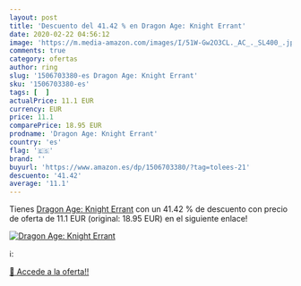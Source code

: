 ```yaml
---
layout: post
title: 'Descuento del 41.42 % en Dragon Age: Knight Errant'
date: 2020-02-22 04:56:12
image: 'https://m.media-amazon.com/images/I/51W-Gw2O3CL._AC_._SL400_.jpg'
comments: true
category: ofertas
author: ring
slug: '1506703380-es Dragon Age: Knight Errant'
sku: '1506703380-es'
tags: [  ]
actualPrice: 11.1 EUR
currency: EUR
price: 11.1
comparePrice: 18.95 EUR
prodname: 'Dragon Age: Knight Errant'
country: 'es'
flag: '🇪🇸'
brand: ''
buyurl: 'https://www.amazon.es/dp/1506703380/?tag=tolees-21'
descuento: '41.42'
average: '11.1'
---
```


Tienes [Dragon Age: Knight Errant](https://www.amazon.es/dp/1506703380/?tag=tolees-21) con un 41.42 % de descuento con precio de oferta de 11.1 EUR (original: 18.95 EUR) en el siguiente enlace!

[![Dragon Age: Knight Errant](https://m.media-amazon.com/images/I/51W-Gw2O3CL._AC_._SL400_.jpg)](https://www.amazon.es/dp/1506703380/?tag=tolees-21)

ℹ️:


[🛒 Accede a la oferta!!](https://www.amazon.es/dp/1506703380/?tag=tolees-21)
